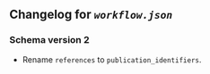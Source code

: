 ## Changelog for *`workflow.json`*

### Schema version 2

* Rename `references` to `publication_identifiers`.
